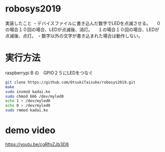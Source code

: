 # robosys2019

実装したこと
・デバイスファイルに書き込んだ数字でLEDを点滅させる。
　０の場合１０回の場合、LEDが点滅後、消灯。
　１の場合１０回の場合、LEDが点滅後、点灯。
・数字以外の文字が書き込まれた場合は動作しない。

# 実行方法
raspberrypi B の　GPIO２５にLEDをつなぐ
 ```bash
git clone https://github.com/OtsukiTaisuke/robosys2019.git
make
sudo insmod kadai.ko
sudo chmod 666 /dev/myled0
echo 1 > /dev/myled0
echo 0 > /dev/myled0
sudo rmmod kadai.ko
```
# demo video
https://youtu.be/cgRfnZJb3D8
